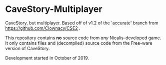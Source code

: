 # CaveStory-Multiplayer
CaveStory, but multiplayer. Based off of v1.2 of the 'accurate' branch from https://github.com/Clownacy/CSE2 .

This repository contains **no** source code from *any* Nicalis-developed game. It only contains files and (decompiled) source code from the Free-ware version of CaveStory.

Development started in October of 2019.
